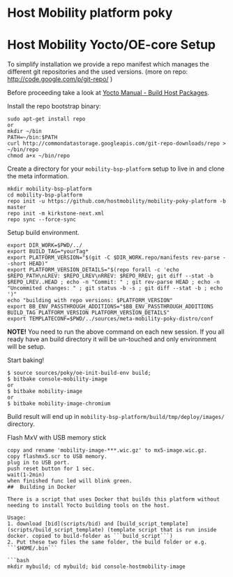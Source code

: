 # Host Mobility platform poky

# Host Mobility Yocto/OE-core Setup
To simplify installation we provide a repo manifest which manages the different git repositories
and the used versions. (more on repo: http://code.google.com/p/git-repo/ )

Before proceeding take a look at [Yocto Manual - Build Host Packages](http://www.yoctoproject.org/docs/2.3/mega-manual/mega-manual.html#packages).

Install the repo bootstrap binary:

```
sudo apt-get install repo
or
mkdir ~/bin
PATH=~/bin:$PATH
curl http://commondatastorage.googleapis.com/git-repo-downloads/repo > ~/bin/repo
chmod a+x ~/bin/repo
```

Create a directory for your `mobility-bsp-platform` setup to live in and clone the meta information.
```
mkdir mobility-bsp-platform
cd mobility-bsp-platform
repo init -u https://github.com/hostmobility/mobility-poky-platform -b master
repo init -m kirkstone-next.xml
repo sync --force-sync
```

Setup build environment.
```
export DIR_WORK=$PWD/../
export BUILD_TAG=*yourTag*
export PLATFORM_VERSION="$(git -C $DIR_WORK.repo/manifests rev-parse --short HEAD)"
export PLATFORM_VERSION_DETAILS="$(repo forall -c 'echo $REPO_PATH\nLREV: $REPO_LREV\nRREV: $REPO_RREV; git diff --stat -b $REPO_LREV..HEAD ; echo -n "Commit: " ; git rev-parse HEAD ; echo -n "Uncommited changes: " ; git status -b -s ; git diff --stat -b ; echo ')"
echo "building with repo versions: $PLATFORM_VERSION"
export BB_ENV_PASSTHROUGH_ADDITIONS="$BB_ENV_PASSTHROUGH_ADDITIONS BUILD_TAG PLATFORM_VERSION PLATFORM_VERSION_DETAILS" 
export TEMPLATECONF=$PWD/../sources/meta-mobility-poky-distro/conf
```
**NOTE!** You need to run the above command on each new session. If you all ready have an build directory it will be un-touched and only environment will be setup.

Start baking!
```
$ source sources/poky/oe-init-build-env build;
$ bitbake console-mobility-image
or
$ bitbake mobility-image
or
$ bitbake mobility-image-chromium
```

Build result will end up in `mobility-bsp-platform/build/tmp/deploy/images/` directory.

Flash MxV with USB memory stick
```
copy and rename 'mobility-image-***.wic.gz' to mx5-image.wic.gz.
copy flashmx5.scr to USB memory.
plug in to USB port.
push reset button for 1 sec.
wait(1-2min)
when finished func led will blink green.
##  Building in Docker

There is a script that uses Docker that builds this platform without needing to install Yocto building tools on the host.

Usage:
1. download [bid](scripts/bid) and [build_script_template](scripts/build_script_template) (template script that is run inside docker. copied to build-folder as ```build_script```)
2. Put these two files the same folder, the build folder or e.g. ```$HOME/.bin```

```bash
mkdir mybuild; cd mybuild; bid console-hostmobility-image 
```